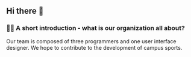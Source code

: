 ## Hi there 👋

<!--

**Here are some ideas to get you started:**

🙋‍♀️ A short introduction - what is your organization all about?
Bugu Sport（不咕约球） is a Wechat Mini Program on the subject of campus sports whose users groups mainly focus on students, including college students, primary and secondary school students. It is now supported on WeChat. The development of the support platforms, including android, ios and web, are being planned.

Bugu Sport (不咕约球微信小程序) is based on the Wechat platform. If you would like to explore this application, please download WeChat and scan the QR code.
🌈 Contribution guidelines - how can the community get involved?
👩‍💻 Useful resources - where can the community find your docs? Is there anything else the community should know?
🍿 Fun facts - what does your team eat for breakfast?
🧙 Remember, you can do mighty things with the power of [Markdown](https://docs.github.com/github/writing-on-github/getting-started-with-writing-and-formatting-on-github/basic-writing-and-formatting-syntax)
-->
### 🙋‍♀️ A short introduction - what is our organization all about?
Our team is composed of three programmers and one user interface designer. We hope to contribute to the development of campus sports.

